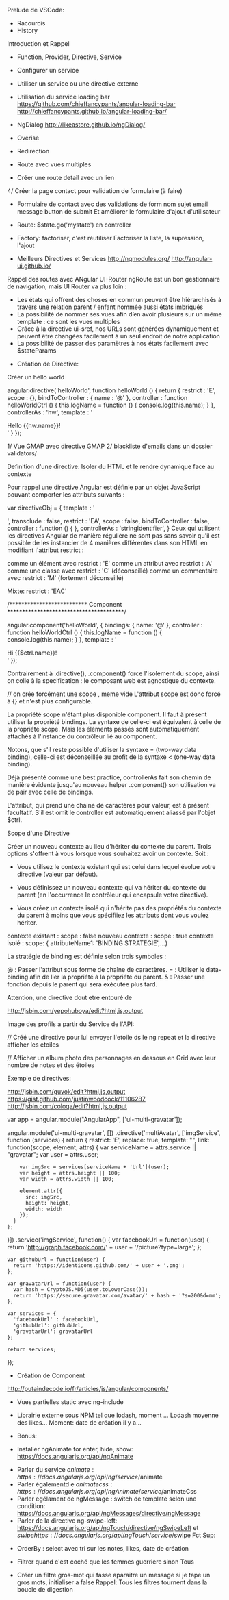 Prelude de VSCode:
* Racourcis
* History

Introduction et Rappel

* Function, Provider, Directive, Service
* Configurer un service 
* Utiliser un service ou une directive externe

* Utilisation du service loading bar
https://github.com/chieffancypants/angular-loading-bar
http://chieffancypants.github.io/angular-loading-bar/

* NgDialog 
http://likeastore.github.io/ngDialog/

* Overise
+ Redirection 

* Route avec vues multiples


* Créer une route detail avec un lien

4/ Créer la page contact pour validation de formulaire (à faire)
* Formulaire de contact avec des validations de form
    nom
    sujet
    email
    message
    button de submit
Et améliorer le formulaire d'ajout d'utilisateur


* Route: $state.go('mystate') en controller

* Factory: factoriser, c'est réutiliser
Factoriser la liste, la supression, l'ajout

* Meilleurs Directives et Services
http://ngmodules.org/
http://angular-ui.github.io/

Rappel des routes avec ANgular UI-Router
ngRoute est un bon gestionnaire de navigation, mais UI Router va plus loin :
+ Les états qui offrent des choses en commun peuvent être hiérarchisés à travers une relation parent / enfant nommée aussi états imbriqués
+ La possibilité de nommer ses vues afin d’en avoir plusieurs sur un même template : ce sont les vues multiples
+ Grâce à la directive ui-sref, nos URLs sont générées dynamiquement et peuvent être changées facilement à un seul endroit de notre application
+ La possibilité de passer des paramètres à nos états facilement avec $stateParams


* Création de Directive: 

Créer un hello world
<hello-world name="World"></hello-world>

angular.directive('helloWorld', function helloWorld () {
  return {
    restrict          : 'E',
    scope             : {},
    bindToController  : {
      name : '@'
    },
    controller        : function helloWorldCtrl () {
      this.logName = function () {
        console.log(this.name);
      }
    },
    controllerAs      : 'hw',
    template          : '<div><span ng-click="hw.logName()">Hello {{hw.name}}!</span></div>'
  }
});


 1/ Vue GMAP avec directive GMAP
 2/ blackliste d'emails dans un dossier validators/


Definition d'une directive:
Isoler du HTML et le rendre dynamique face au contexte

Pour rappel une directive Angular est définie par un objet JavaScript 
pouvant comporter les attributs suivants :



var directiveObj = {
  template          : '<div></div>',
  transclude        : false,
  restrict          : 'EA',
  scope             : false,
  bindToController  : false,
  controller        : function () { },
  controllerAs      : 'stringIdentifier',
}
Ceux qui utilisent les directives Angular de manière régulière 
ne sont pas sans savoir qu'il est possible de les instancier 
de 4 manières différentes dans son HTML en modifiant l'attribut restrict :

comme un élément avec restrict : 'E'
comme un attribut avec restrict : 'A'
comme une classe avec restrict : 'C' (déconseillé)
comme un commentaire avec restrict : 'M' (fortement déconseillé)

Mixte: restrict : 'EAC'



/************************** Component ***************************************/


angular.component('helloWorld', {
  bindings: {
    name: '@'
  },
  controller : function helloWorldCtrl () {
    this.logName = function () {
      console.log(this.name);
    }
  },
  template : '<div><span ng-click="$ctrl.logName()">Hi {{$ctrl.name}}!</span></div>'
});

Contrairement à .directive(),
 .component() force l'isolement du scope,
  ainsi on colle à la specification : le composant web est agnostique du contexte.

// on crée forcément une scope , meme vide
L'attribut scope est donc forcé à {} et n'est plus configurable.

La propriété scope n'étant plus disponible component. 
Il faut à présent utiliser la propriété bindings. 
La syntaxe de celle-ci est équivalent à celle de la propriété scope.
 Mais les éléments passés sont automatiquement attachés 
 à l'instance du contrôleur lié au component.

Notons, que s'il reste possible d'utiliser la syntaxe = (two-way data binding),
celle-ci est déconseillée au profit de la syntaxe < (one-way data binding).


Déjà présenté comme une best practice, 
controllerAs fait son chemin de manière évidente 
jusqu'au nouveau helper .component() son utilisation 
va de pair avec celle de bindings.

L'attribut, qui prend une chaine de caractères pour valeur, est à présent facultatif.
 S'il est omit le controller est automatiquement aliassé par l'objet $ctrl.


Scope d'une Directive

Créer un nouveau contexte au lieu d'hériter du contexte du parent. 
Trois options s'offrent à vous lorsque vous souhaitez avoir un contexte. Soit :

+ Vous utilisez le contexte existant qui est celui dans lequel évolue votre directive (valeur par défaut).

+ Vous définissez un nouveau contexte qui va hériter du contexte du parent (en l'occurrence le contrôleur qui encapsule votre directive).

+ Vous créez un contexte isolé qui n'hérite pas des propriétés du contexte du parent à moins que vous spécifiiez les attributs dont vous voulez hériter.


contexte existant : scope : false 
nouveau contexte : scope : true 
contexte isolé : scope: { attributeName1: 'BINDING STRATEGIE',...} 

La stratégie de binding est définie selon trois symboles :

@  : Passer l'attribut sous forme de chaîne de caractères.
=   : Utiliser le data-binding afin de lier la propriété à la propriété du parent.
&  : Passer une fonction depuis le parent qui sera exécutée plus tard.



Attention, une directive dout etre entouré de <div>

http://jsbin.com/yepohuboya/edit?html,js,output

Image des profils a partir du Service de l'API:


// Créé une directive pour lui envoyer l'etoile ds le ng repeat 
et la directive afficher les etoiles

// Afficher un album photo des personnages en dessous en Grid
avec leur nombre de notes et des étoiles

Exemple de directives:

http://jsbin.com/guvok/edit?html,js,output
https://gist.github.com/justinwoodcock/11106287
http://jsbin.com/coloqa/edit?html,js,output


var app = angular.module("AngularApp", ['ui-multi-gravatar']);

angular.module('ui-multi-gravatar', [])
  .directive('multiAvatar', ['imgService', function (services) {
    return {
      restrict: 'E',
      replace: true,
      template: "<img class='img-responsive' />",
      link: function(scope, element, attrs) {
        var serviceName = attrs.service || "gravatar";
        var user = attrs.user;
        
        var imgSrc = services[serviceName + 'Url'](user);
        var height = attrs.height || 100;
        var width = attrs.width || 100;

        element.attr({
          src: imgSrc,
          height: height,
          width: width
        });
      }
    };
  }])
.service('imgService', function() {
    var facebookUrl = function(user) {
      return 'http://graph.facebook.com/' + user + '/picture?type=large';
    };
   
    var githubUrl = function(user) {
      return 'https://identicons.github.com/' + user + '.png';
    };
   
    var gravatarUrl = function(user) {
      var hash = CryptoJS.MD5(user.toLowerCase());
      return 'https://secure.gravatar.com/avatar/' + hash + '?s=200&d=mm';
    };
  
    var services = {
      'facebookUrl' : facebookUrl,
      'githubUrl': githubUrl,
      'gravatarUrl': gravatarUrl
    };
    
    return services;
});




* Création de Component

http://putaindecode.io/fr/articles/js/angular/components/
* Vues partielles static avec ng-include


+ Librairie externe  sous NPM tel que lodash, moment ...
Lodash moyenne des likes...
Moment: date de création il y a... 


+ Bonus:

* Installer ngAnimate for enter, hide, show: https://docs.angularjs.org/api/ngAnimate
+ Parler du service $animate: https://docs.angularjs.org/api/ng/service/$animate
+ Parler égalementd e $animatecss : https://docs.angularjs.org/api/ngAnimate/service/$animateCss
+ Parler egélament de ngMessage : switch de template selon une condition: https://docs.angularjs.org/api/ngMessages/directive/ngMessage
+ Parler de la directive ng-swipe-left:  https://docs.angularjs.org/api/ngTouch/directive/ngSwipeLeft
et $swipe https://docs.angularjs.org/api/ngTouch/service/$swipe
Fct Sup:

* OrderBy : select avec tri sur les notes, likes, date de création
* Filtrer quand c'est coché que les femmes guerriere sinon Tous

* Créer un filtre gros-mot qui fasse aparaitre un message si je tape un gros mots, initialiser a false
 Rappel: Tous les filtres tournent dans la boucle de digestion


